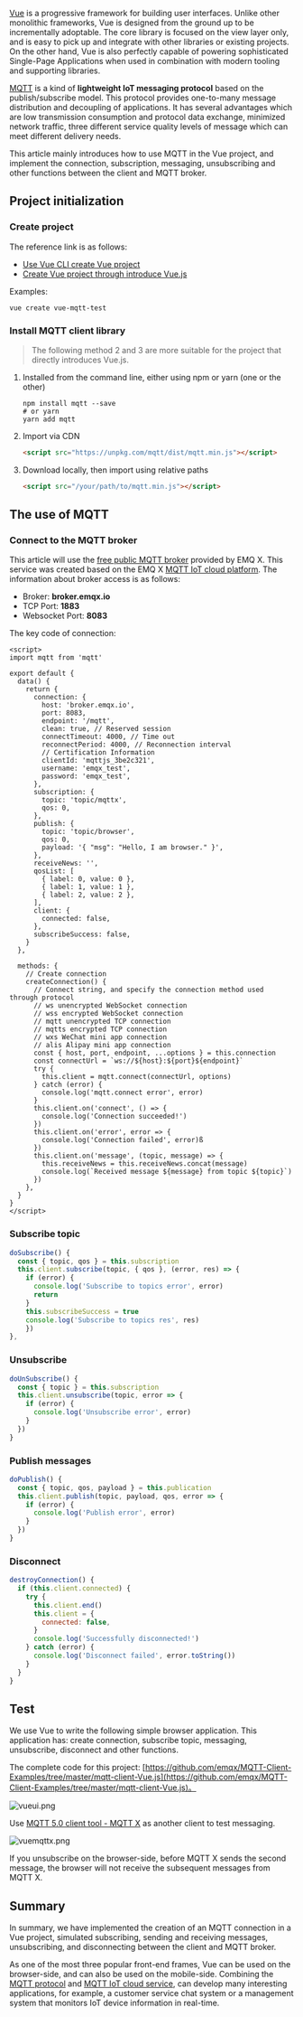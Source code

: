 [Vue](https://vuejs.org) is a progressive framework for building user interfaces. Unlike other monolithic frameworks, Vue is designed from the ground up to be incrementally adoptable. The core library is focused on the view layer only, and is easy to pick up and integrate with other libraries or existing projects. On the other hand, Vue is also perfectly capable of powering sophisticated Single-Page Applications when used in combination with modern tooling and supporting libraries.

[MQTT](https://www.emqx.com/en/mqtt) is a kind of **lightweight IoT messaging protocol** based on the publish/subscribe model. This protocol provides one-to-many message distribution and decoupling of applications. It has several advantages which are low transmission consumption and protocol data exchange, minimized network traffic, three different service quality levels of message which can meet different delivery needs. 

This article mainly introduces how to use MQTT in the Vue project, and implement the connection, subscription, messaging, unsubscribing and other functions between the client and MQTT broker.



## Project initialization

### Create project

The reference link is as follows:

- [Use Vue CLI create Vue project](https://cli.vuejs.org/guide/creating-a-project.html#vue-create) 
- [Create Vue project through introduce Vue.js](https://vuejs.org/v2/guide/installation.html)

Examples: 

```shell
vue create vue-mqtt-test
```

### Install MQTT client library

> The following method 2 and 3 are more suitable for the project that directly introduces Vue.js.

1. Installed from the command line, either using npm or yarn (one or the other)

   ```
   npm install mqtt --save
   # or yarn
   yarn add mqtt
   ```

2. Import via CDN

   ```html
   <script src="https://unpkg.com/mqtt/dist/mqtt.min.js"></script>
   ```

3. Download locally, then import using relative paths

   ```html
   <script src="/your/path/to/mqtt.min.js"></script>
   ```



## The use of MQTT

### Connect to the MQTT broker

This article will use the [free public MQTT broker](https://www.emqx.com/en/mqtt/public-mqtt5-broker) provided by EMQ X. This service was created based on the EMQ X [MQTT IoT cloud platform](https://www.emqx.com/en/cloud). The information about broker access is as follows:

- Broker: **broker.emqx.io**
- TCP Port: **1883**
- Websocket Port: **8083**

The key code of connection:

```vue
<script>
import mqtt from 'mqtt'

export default {
  data() {
    return {
      connection: {
        host: 'broker.emqx.io',
        port: 8083,
        endpoint: '/mqtt',
        clean: true, // Reserved session
        connectTimeout: 4000, // Time out
        reconnectPeriod: 4000, // Reconnection interval
        // Certification Information
        clientId: 'mqttjs_3be2c321',
        username: 'emqx_test',
        password: 'emqx_test',
      },
      subscription: {
        topic: 'topic/mqttx',
        qos: 0,
      },
      publish: {
        topic: 'topic/browser',
        qos: 0,
        payload: '{ "msg": "Hello, I am browser." }',
      },
      receiveNews: '',
      qosList: [
        { label: 0, value: 0 },
        { label: 1, value: 1 },
        { label: 2, value: 2 },
      ],
      client: {
        connected: false,
      },
      subscribeSuccess: false,
    }
  },

  methods: {
    // Create connection
    createConnection() {
      // Connect string, and specify the connection method used through protocol
      // ws unencrypted WebSocket connection
      // wss encrypted WebSocket connection
      // mqtt unencrypted TCP connection
      // mqtts encrypted TCP connection
      // wxs WeChat mini app connection
      // alis Alipay mini app connection
      const { host, port, endpoint, ...options } = this.connection
      const connectUrl = `ws://${host}:${port}${endpoint}`
      try {
        this.client = mqtt.connect(connectUrl, options)
      } catch (error) {
        console.log('mqtt.connect error', error)
      }
      this.client.on('connect', () => {
        console.log('Connection succeeded!')
      })
      this.client.on('error', error => {
        console.log('Connection failed', error)ß
      })
      this.client.on('message', (topic, message) => {
        this.receiveNews = this.receiveNews.concat(message)
        console.log(`Received message ${message} from topic ${topic}`)
      })
    },
  }
}
</script>
```

### Subscribe topic

```js
doSubscribe() {
  const { topic, qos } = this.subscription
  this.client.subscribe(topic, { qos }, (error, res) => {
    if (error) {
      console.log('Subscribe to topics error', error)
      return
    }
    this.subscribeSuccess = true
    console.log('Subscribe to topics res', res)
 	})
},
```

### Unsubscribe

```js
doUnSubscribe() {
  const { topic } = this.subscription
  this.client.unsubscribe(topic, error => {
    if (error) {
      console.log('Unsubscribe error', error)
    }
  })
}
```

### Publish messages

```js
doPublish() {
  const { topic, qos, payload } = this.publication
  this.client.publish(topic, payload, qos, error => {
    if (error) {
      console.log('Publish error', error)
    }
  })
}
```

### Disconnect

```js
destroyConnection() {
  if (this.client.connected) {
    try {
      this.client.end()
      this.client = {
        connected: false,
      }
      console.log('Successfully disconnected!')
    } catch (error) {
      console.log('Disconnect failed', error.toString())
    }
  }
}
```



## Test

We use Vue to write the following simple browser application. This application has: create connection, subscribe topic, messaging, unsubscribe, disconnect and other functions.

The complete code for this project: [https://github.com/emqx/MQTT-Client-Examples/tree/master/mqtt-client-Vue.js](https://github.com/emqx/MQTT-Client-Examples/tree/master/mqtt-client-Vue.js)。

![vueui.png](https://static.emqx.net/images/b6563b0eb66eb51a2a02776889016a18.png)



Use [MQTT 5.0 client tool - MQTT X](https://mqttx.app/) as another client to test messaging.

![vuemqttx.png](https://static.emqx.net/images/2013cbab1bdffcae69b817bfebb4a33f.png)

If you unsubscribe on the browser-side, before MQTT X sends the second message, the browser will not receive the subsequent messages from MQTT X.



## Summary

In summary, we have implemented the creation of an MQTT connection in a Vue project, simulated subscribing, sending and receiving messages, unsubscribing, and disconnecting between the client and MQTT broker.

As one of the most three popular front-end frames, Vue can be used on the browser-side, and can also be used on the mobile-side. Combining the [MQTT protocol](https://www.emqx.com/en/mqtt) and [MQTT IoT cloud service](https://www.emqx.com/en/cloud), can develop many interesting applications, for example, a customer service chat system or a management system that monitors IoT device information in real-time.
